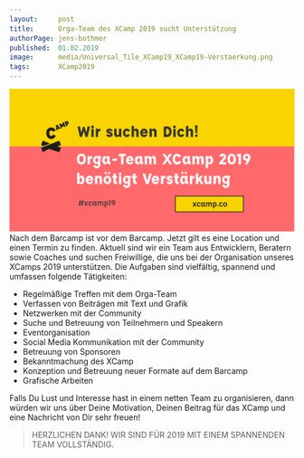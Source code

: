 ```yaml
---
layout:     post
title:      Orga-Team des XCamp 2019 sucht Unterstützung
authorPage: jens-bothmer
published:  01.02.2019
image:      media/Universal_Tile_XCamp19_XCamp19-Verstaerkung.png
tags:       XCamp2019
---
```


![XCamp2019-Verstaerkung](/media/Universal_Tile_XCamp19_XCamp19-Verstaerkung.png)
Nach dem Barcamp ist vor dem Barcamp. Jetzt gilt es eine Location und einen Termin zu finden. Aktuell sind wir ein Team aus Entwicklern, Beratern sowie Coaches und suchen Freiwillige, die uns bei der Organisation unseres XCamps 2019 unterstützen. Die Aufgaben sind vielfältig, spannend und umfassen folgende Tätigkeiten:

- Regelmäßige Treffen mit dem Orga-Team
- Verfassen von Beiträgen mit Text und Grafik
- Netzwerken mit der Community
- Suche und Betreuung von Teilnehmern und Speakern
- Eventorganisation
- Social Media Kommunikation mit der Community
- Betreuung von Sponsoren
- Bekanntmachung des XCamp
- Konzeption und Betreuung neuer Formate auf dem Barcamp
- Grafische Arbeiten

Falls Du Lust und Interesse hast in einem netten Team zu organisieren, dann würden wir uns über Deine Motivation, Deinen Beitrag für das XCamp und eine Nachricht von Dir sehr freuen!

> HERZLICHEN DANK! WIR SIND FÜR 2019 MIT EINEM SPANNENDEN TEAM VOLLSTÄNDIG.
